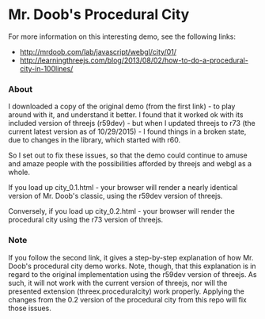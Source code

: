 # Mr. Doob's Procedural City

For more information on this interesting demo, see the following links:

 - http://mrdoob.com/lab/javascript/webgl/city/01/
 - http://learningthreejs.com/blog/2013/08/02/how-to-do-a-procedural-city-in-100lines/

### About

I downloaded a copy of the original demo (from the first link) - to play around with it, and understand it better. I found that it worked ok with its included version of threejs (r59dev) - but when I updated threejs to r73 (the current latest version as of 10/29/2015) - I found things in a broken state, due to changes in the library, which started with r60.

So I set out to fix these issues, so that the demo could continue to amuse and amaze people with the possibilities afforded by threejs and webgl as a whole.

If you load up city_0.1.html - your browser will render a nearly identical version of Mr. Doob's classic, using the r59dev version of threejs.

Conversely, if you load up city_0.2.html - your browser will render the procedural city using the r73 version of threejs.

### Note

If you follow the second link, it gives a step-by-step explanation of how Mr. Doob's procedural city demo works. Note, though, that this explanation is in regard to the original implementation using the r59dev version of threejs. As such, it will not work with the current version of threejs, nor will the presented extension (threex.proceduralcity) work properly. Applying the changes from the 0.2 version of the procedural city from this repo will fix those issues.

